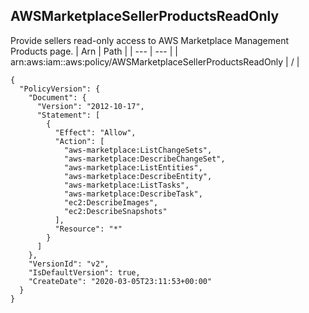 
## AWSMarketplaceSellerProductsReadOnly
Provide sellers read-only access to AWS Marketplace Management Products page.
| Arn | Path |
| --- | --- |
| arn:aws:iam::aws:policy/AWSMarketplaceSellerProductsReadOnly | / |
```
{
  "PolicyVersion": {
    "Document": {
      "Version": "2012-10-17",
      "Statement": [
        {
          "Effect": "Allow",
          "Action": [
            "aws-marketplace:ListChangeSets",
            "aws-marketplace:DescribeChangeSet",
            "aws-marketplace:ListEntities",
            "aws-marketplace:DescribeEntity",
            "aws-marketplace:ListTasks",
            "aws-marketplace:DescribeTask",
            "ec2:DescribeImages",
            "ec2:DescribeSnapshots"
          ],
          "Resource": "*"
        }
      ]
    },
    "VersionId": "v2",
    "IsDefaultVersion": true,
    "CreateDate": "2020-03-05T23:11:53+00:00"
  }
}
```
